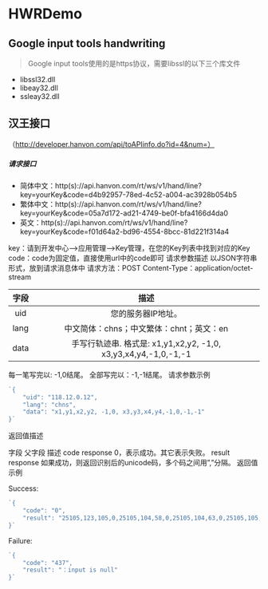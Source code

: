 # HWRDemo

## Google input tools handwriting
> Google input tools使用的是https协议，需要libssl的以下三个库文件
- libssl32.dll
- libeay32.dll
- ssleay32.dll


## 汉王接口
（http://developer.hanvon.com/api/toAPIinfo.do?id=4&num=）
##### 请求接口

- 简体中文：http(s)://api.hanvon.com/rt/ws/v1/hand/line?key=yourKey&code=d4b92957-78ed-4c52-a004-ac3928b054b5
- 繁体中文：http(s)://api.hanvon.com/rt/ws/v1/hand/line?key=yourKey&code=05a7d172-ad21-4749-be0f-bfa4166d4da0
- 英文：http(s)://api.hanvon.com/rt/ws/v1/hand/line?key=yourKey&code=f01d64a2-bd96-4554-8bcc-81d221f314a4

key：请到开发中心-->应用管理-->Key管理，在您的Key列表中找到对应的Key
code：code为固定值，直接使用url中的code即可
请求参数描述     以JSON字符串形式，放到请求消息体中 
请求方法：POST
Content-Type：application/octet-stream

| 字段  | 描述  |
| :------------: | :------------: |
| uid |您的服务器IP地址。 |
|  lang | 中文简体：chns；中文繁体：chnt；英文：en  |
|  data |  手写行轨迹串. 格式是: x1,y1,x2,y2, -1,0, x3,y3,x4,y4,-1,0,-1,-1 |

每一笔写完以: -1,0结尾。
全部写完以：-1,-1结尾。
请求参数示例


```javascript
`{
    "uid": "118.12.0.12",
    "lang": "chns",
    "data": "x1,y1,x2,y2, -1,0, x3,y3,x4,y4,-1,0,-1,-1"
}`
```

返回值描述

字段	父字段	描述
code	response	0，表示成功。其它表示失败。
result	response	如果成功，则返回识别后的unicode码，多个码之间用”,”分隔。
返回值示例

Success:
```javascript
`{
    "code": "0",
    "result": "25105,123,105,0,25105,104,58,0,25105,104,63,0,25105,105,58,0,25105,123,58,0,25105,105,63,0,25105,123,63,0,"
}`
```
Failure:

```javascript
`{
    "code": "437",
    "result": "：input is null"
}`
```